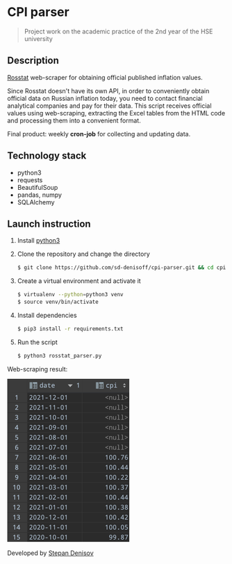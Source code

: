 # CPI parser

> Project work on the academic practice of the 2nd year of the HSE university

## Description

[Rosstat](https://rosstat.gov.ru/) web-scraper for obtaining official published inflation values.

Since Rosstat doesn't have its own API, in order to conveniently obtain official data on Russian inflation today, you
need to contact financial analytical companies and pay for their data. This script receives official values using
web-scraping, extracting the Excel tables from the HTML code and processing them into a convenient format.

Final product: weekly **cron-job** for collecting and updating data.

## Technology stack

- python3
- requests
- BeautifulSoup
- pandas, numpy
- SQLAlchemy

## Launch instruction

1. Install [python3](https://www.python.org/)

2. Clone the repository and change the directory
   ```bash
   $ git clone https://github.com/sd-denisoff/cpi-parser.git && cd cpi-parser
   ```

3. Create a virtual environment and activate it
   ```bash
   $ virtualenv --python=python3 venv
   $ source venv/bin/activate
   ```

4. Install dependencies
   ```bash
   $ pip3 install -r requirements.txt
   ```

5. Run the script
   ```bash
   $ python3 rosstat_parser.py
   ```

Web-scraping result:

![result](result.png)

Developed by [Stepan Denisov](https://t.me/sd_denisoff 'telegram')